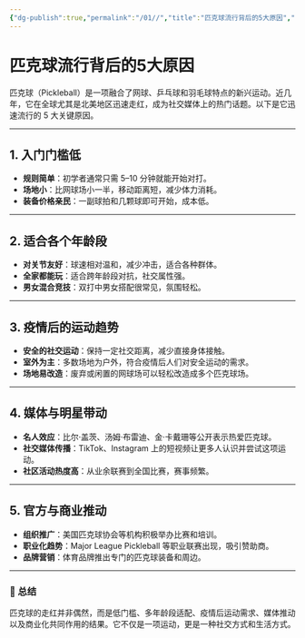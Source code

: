 ```yaml
---
{"dg-publish":true,"permalink":"/01//","title":"匹克球流行背后的5大原因","tags":["匹克球","流行趋势","运动"]}
---
```



# 匹克球流行背后的5大原因

匹克球（Pickleball）是一项融合了网球、乒乓球和羽毛球特点的新兴运动。近几年，它在全球尤其是北美地区迅速走红，成为社交媒体上的热门话题。以下是它迅速流行的 5 大关键原因。

---

## 1. 入门门槛低
- **规则简单**：初学者通常只需 5–10 分钟就能开始对打。  
- **场地小**：比网球场小一半，移动距离短，减少体力消耗。  
- **装备价格亲民**：一副球拍和几颗球即可开始，成本低。

---

## 2. 适合各个年龄段
- **对关节友好**：球速相对温和，减少冲击，适合各种群体。  
- **全家都能玩**：适合跨年龄段对抗，社交属性强。  
- **男女混合竞技**：双打中男女搭配很常见，氛围轻松。

---

## 3. 疫情后的运动趋势
- **安全的社交运动**：保持一定社交距离，减少直接身体接触。  
- **室外为主**：多数场地为户外，符合疫情后人们对安全运动的需求。  
- **场地易改造**：废弃或闲置的网球场可以轻松改造成多个匹克球场。

---

## 4. 媒体与明星带动
- **名人效应**：比尔·盖茨、汤姆·布雷迪、金·卡戴珊等公开表示热爱匹克球。  
- **社交媒体传播**：TikTok、Instagram 上的短视频让更多人认识并尝试这项运动。  
- **社区活动热度高**：从业余联赛到全国比赛，赛事频繁。

---

## 5. 官方与商业推动
- **组织推广**：美国匹克球协会等机构积极举办比赛和培训。  
- **职业化趋势**：Major League Pickleball 等职业联赛出现，吸引赞助商。  
- **品牌营销**：体育品牌推出专门的匹克球装备和周边。

---

### 📌 总结
匹克球的走红并非偶然，而是低门槛、多年龄段适配、疫情后运动需求、媒体推动以及商业化共同作用的结果。它不仅是一项运动，更是一种社交方式和生活方式。

